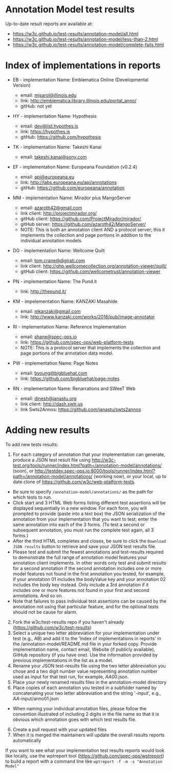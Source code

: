 Annotation Model test results
=============================

Up-to-date result reports are available at:

* https://w3c.github.io/test-results/annotation-model/all.html
* https://w3c.github.io/test-results/annotation-model/less-than-2.html
* https://w3c.github.io/test-results/annotation-model/complete-fails.html

Index of implementations in reports
===================================

* EB - implementation Name: Emblematica Online (Developmental Version)
  * email: mjsarol@illinois.edu
  * link: http://emblematica.library.illinois.edu/portal_anno/
  * gitHub: not yet

* HY - implementation Name: Hypothesis
  * email: dev@list.hypothes.is
  * link: https://hypothes.is
  * gitHub: https://github.com/hypothesis

* TK - implementation Name: Takeshi Kanai
  * email: takeshi.kanai@sony.com

* EF - implementation Name: Europeana Foundation (v0.2.4)
  * email: api@europeana.eu
  * link: http://labs.europeana.eu/api/annotations
  * gitHub: https://github.com/europeana/annotation

* MM - implementation Name: Mirador plus MangoServer
  * email: azaroth42@gmail.com
  * link client: http://projectmirador.org/
  * gitHub client: https://github.com/ProjectMirador/mirador/
  * gitHub server: https://github.com/azaroth42/MangoServer/ 
  * NOTE: This is both an annotation client AND a protocol server; this it implements the collection and page portions in addition to the individual annotation models.
  
* DG - implementation Name: Wellcome Quilt
  * email: tom.crane@digirati.com
  * link client: http://ghp.wellcomecollection.org/annotation-viewer/quilt/
  * gitHub client: https://github.com/wellcometrust/annotation-viewer

* PN - implementation Name: The Pund.it
  * link: http://thepund.it/

* KM - impelementation Name: KANZAKI Masahide
  * email: mkanzaki@gmail.com
  * link: http://www.kanzaki.com/works/2016/pub/image-annotator

* RI - implementation Name: Reference Implementation
  * email: shane@spec-ops.io
  * link: https://github.com/spec-ops/web-platform-tests
  * NOTE: This is a protocol server that implements the collection and page portions of the annotation data model.

* PW - implementation Name: Page Notes
  * email: byoung@bigbluehat.com
  * link: https://github.com/bigbluehat/page-notes

* RN - implementation Name: Renarrations and SWeeT Web
  * email: dinesh@janastu.org
  * link client: http://dash.swtr.us 
  * link Swts2Annos: https://github.com/janastu/swts2annos

Adding new results
==================

To add new tests results:

1. For each category of annotation that your implementation can generate, produce a JSON test result file using http://w3c-test.org/tools/runner/index.html?path=/annotation-model/annotations/ (soon), or http://testdev.spec-ops.io:8000/tools/runner/index.html?path=/annotation-model/annotations/ (working now), or your local, up to date clone of https://github.com/w3c/web-platform-tests.
  * Be sure to specify `/annotation-model/annotations/` as the path for which tests to run.
  * Click start and 3 HTML Web forms listing different test assertions will be displayed sequentially in a new window. For each form, you will prompted to provide (paste into a text box) the JSON serialization of the annotation from your implementation that you want to test; enter the same annotation into each of the 3 forms. (To test a second or subsequent annotation, you must run the complete test again, all 3 forms.)
  * After the third HTML completes and closes, be sure to click the `Download JSON results` button to retrieve and save your JSON test results file.
  * Please test and submit the fewest annotations and test-results required to demonstrate the full range of annotation model features your annotation client implements. In other words only test and submit results for a second annotation if the second annotation includes one or more model features not found in the first annotation you tested, for example, if your annotation 01 includes the bodyValue key and your annotation 02 includes the body key instead. Only include a 3rd annotation if it includes one or more features not found in your first and second annotations. And so on.  
  * Note that failures to pass individual test assertions can be caused by the annotation not using that particular feature, and for the optional tests should not be cause for alarm.
2. Fork the w3c/test-results repo if you haven't already (https://github.com/w3c/test-results)
3. Select a unique two letter abbreviation for your implementation under test (e.g., AB) and add it to the 'Index of implementations in reports' in the /annotation-model/README.md file in your forked copy. Provide implementation name, contact email, Website (if publicly available), GitHub repository (if you have one). Use the information provided by previous implementations in the list as a model.
4. Rename your JSON test-results file using the two letter abbreviation you chose and a two digit number value representing annotation number used as input for that test run, for example, _AA00_.json.
5. Place your newly renamed results files in the annotation-model directory
6. Place copies of each annotation you tested in a subfolder named by concatenating your two letter abbreviation and the string '-input', e.g., _AA_-input/anno01.json
  * When naming your individual annotation files, please follow the convention illustrated of including 2 digits in the file name so that it is obvious which annotation goes with which test results file. 
6. Create a pull request with your updated files
7. When it is merged the maintainers will update the overall results reports automatically

If you want to see what your implementation test results reports would look like locally, use the wptreport tool (https://github.com/spec-ops/wptreport) to build a 
report with a command line like `wptreport -f -m -s "Annotation Model"`

